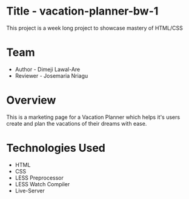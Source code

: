 # Title - vacation-planner-bw-1
This project is a week long project to showcase mastery of HTML/CSS

# Team
- Author - Dimeji Lawal-Are
- Reviewer - Josemaria Nriagu

# Overview
This is a marketing page for a Vacation Planner which helps it's users create and plan the vacations of their dreams with ease.

# Technologies Used
- HTML
- CSS
- LESS Preprocessor
- LESS Watch Compiler
- Live-Server